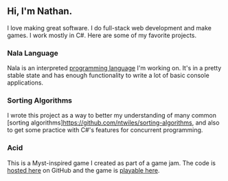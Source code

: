 ## Hi, I'm Nathan.
I love making great software. I do full-stack web development and make games. I work mostly in C#. Here are some of my favorite projects.

### Nala Language
Nala is an interpreted [programming language](https://github.com/ntwiles/nala) I'm working on. It's in a pretty stable state and has enough functionality to write a lot of basic console applications.

### Sorting Algorithms
I wrote this project as a way to better my understanding of many common [sorting algorithms]https://github.com/ntwiles/sorting-algorithms, and also to get some practice with C#'s features for concurrent programming.

### Acid 
This is a Myst-inspired game I created as part of a game jam. The code is [hosted here](https://github.com/ntwiles/acid) on GitHub and the game is [playable here](https://ntwiles.itch.io/acid). 

